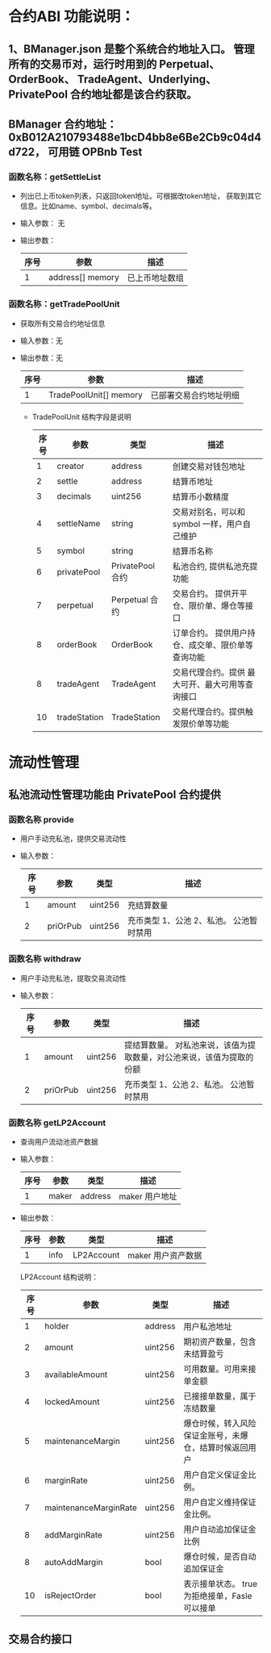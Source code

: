 # 合约ABI 功能说明：

## 1、BManager.json 是整个系统合约地址入口。 管理所有的交易币对，运行时用到的 Perpetual、 OrderBook、 TradeAgent、Underlying、 PrivatePool 合约地址都是该合约获取。

## BManager 合约地址：0xB012A210793488e1bcD4bb8e6Be2Cb9c04d4d722， 可用链 OPBnb Test

### 函数名称：getSettleList

- 列出已上币token列表，只返回token地址。可根据改token地址， 获取到其它信息。比如name、symbol、decimals等。
- 输入参数： 无
- 输出参数：

  | 序号 | 参数                |  描述      |
  |----|-------------------|---------|
  | 1  |  address[] memory |  已上币地址数组    |


### 函数名称：getTradePoolUnit

- 获取所有交易合约地址信息
- 输入参数：无
- 输出参数：无

  | 序号 | 参数                | 描述          |
  |----|-------------------|-------------|
  | 1  |  TradePoolUnit[] memory | 已部署交易合约地址明细 |
  - TradePoolUnit 结构字段是说明
  
      | 序号  | 参数          | 类型             | 描述                         |
      |-----|--------------|----------------|----------------------------|
      | 1   |  creator| address        | 创建交易对钱包地址                  |
      | 2   |  settle| address        | 结算币地址                      |
      | 3   |  decimals| uint256        | 结算币小数精度                    |
      | 4   |  settleName| string         | 交易对别名，可以和 symbol 一样，用户自己维护 |
      | 5   |  symbol| string         | 结算币名称                      |
      | 6   |  privatePool| PrivatePool 合约 | 私池合约, 提供私池充提功能             |
      | 7   |  perpetual| Perpetual 合约   | 交易合约。 提供开平仓、限价单、爆仓等接口      |
      | 8   |  orderBook| OrderBook         | 订单合约。 提供用户持仓、成交单、限价单等查询功能  |
      | 8   |  tradeAgent| TradeAgent         | 交易代理合约。提供 最大可开、最大可用等查询接口   
      | 10 |  tradeStation| TradeStation         | 交易代理合约。提供触发限价单等功能          |

# 流动性管理
## 私池流动性管理功能由 PrivatePool 合约提供
### 函数名称 provide
- 用户手动充私池，提供交易流动性
- 输入参数：

  | 序号  | 参数          | 类型             | 描述                         |
  |-----|--------------|----------------|----------------------------|
  | 1   |  amount| uint256        | 充结算数量                      |
  | 2   |  priOrPub| uint256        | 充币类型 1、公池 2、私池。 公池暂时禁用     |

### 函数名称 withdraw
- 用户手动充私池，提取交易流动性
- 输入参数：

  | 序号  | 参数          | 类型             | 描述                                  |
  |-----|--------------|----------------|-------------------------------------|
  | 1   |  amount| uint256        | 提结算数量。 对私池来说，该值为提取数量，对公池来说，该值为提取的份额 |
  | 2   |  priOrPub| uint256        | 充币类型 1、公池 2、私池。 公池暂时禁用              |

### 函数名称 getLP2Account
- 查询用户流动池资产数据
- 输入参数：

  | 序号  | 参数          | 类型             | 描述                     |
  |-----|--------------|----------------|------------------------|
  | 1   |  maker| address        | maker 用户地址             |
- 输出参数：

  | 序号  | 参数   | 类型             | 描述           |
  |-----|------|----------------|--------------|
  | 1   | info | LP2Account        | maker 用户资产数据 |

  LP2Account 结构说明：

  | 序号  | 参数          | 类型             | 描述                            |
  |-----|--------------|----------------|-------------------------------|
  | 1   |  holder| address        | 用户私池地址                        |
  | 2   |  amount| uint256        | 期初资产数量，包含未结算盈亏                |
  | 3   |  availableAmount| uint256        | 可用数量。可用来接单金额                  |
  | 4   |  lockedAmount| uint256         | 已接接单数量，属于冻结数量                 |
  | 5   |  maintenanceMargin| uint256         | 爆仓时候，转入风险保证金账号，未爆仓，结算时候返回用户   |
  | 6   |  marginRate| uint256 | 用户自定义保证金比例。                   |
  | 7   |  maintenanceMarginRate| uint256   | 用户自定义维持保证金比例。                 |
  | 8   |  addMarginRate| uint256         | 用户自动追加保证金比例                   |
  | 8   |  autoAddMargin| bool         | 爆仓时候，是否自动追加保证金                
  | 10 |  isRejectOrder| bool         | 表示接单状态。 true 为拒绝接单，Fasle 可以接单 |

## 交易合约接口

